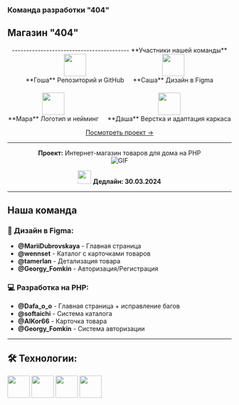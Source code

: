 ### Команда разработки "404"

## Магазин "404"

<div align="center">
-----------------------------------------
**Участники нашей команды**  

<div style="display: flex; justify-content: center; gap: 20px; flex-wrap: wrap;">

<div style="text-align: center">
<img src="https://img.icons8.com/dusk/64/github.png" width="50"><br>
**Гоша**  
Репозиторий и GitHub
</div>

<div style="text-align: center">
<img src="https://img.icons8.com/color/64/figma.png" width="50"><br>
**Саша**  
Дизайн в Figma
</div>

<div style="text-align: center">
<img src="https://img.icons8.com/fluency/64/design.png" width="50"><br>
**Мара**  
Логотип и нейминг
</div>

<div style="text-align: center">
<img src="https://img.icons8.com/external-flaticons-flat-flat-icons/64/external-web-development-computer-programming-flaticons-flat-flat-icons.png" width="50"><br>
**Даша**  
Верстка и адаптация каркаса
</div>

</div>

[Посмотреть проект →](#)

</div>

---

<div align="center">

**Проект:** Интернет-магазин товаров для дома на PHP  
![GIF](https://media3.giphy.com/media/jTNG3RF6EwbkpD4LZx/giphy.gif)  

<img src="https://img.icons8.com/doodle/96/calendar--v1.png" width="30"> **Дедлайн: 30.03.2024**

</div>

---

## Наша команда

### 🎨 Дизайн в Figma:
- **@MariiDubrovskaya** - Главная страница
- **@wennset** - Каталог с карточками товаров
- **@tamerlan** - Детализация товара
- **@Georgy_Fomkin** - Авторизация/Регистрация

### 💻 Разработка на PHP:
- **@Dafa_o_o** - Главная страница + исправление багов
- **@softaichi** - Система каталога
- **@AlKor66** - Карточка товара
- **@Georgy_Fomkin** - Система авторизации

---

## 🛠 Технологии:
<img src="https://img.icons8.com/color/96/php.png" width="50"> 
<img src="https://img.icons8.com/color/96/figma.png" width="50"> 
<img src="https://img.icons8.com/color/96/html-5.png" width="50"> 
<img src="https://img.icons8.com/color/96/css3.png" width="50">
